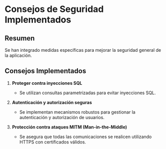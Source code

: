 # Consejos de Seguridad Implementados

## Resumen
Se han integrado medidas específicas para mejorar la seguridad general de la aplicación.

## Consejos Implementados

1. **Proteger contra inyecciones SQL**
   - Se utilizan consultas parametrizadas para evitar inyecciones SQL.

2. **Autenticación y autorización seguras**
   - Se implementan mecanismos robustos para gestionar la autenticación y autorización de usuarios.

3. **Protección contra ataques MITM (Man-in-the-Middle)**
   - Se asegura que todas las comunicaciones se realicen utilizando HTTPS con certificados válidos.

